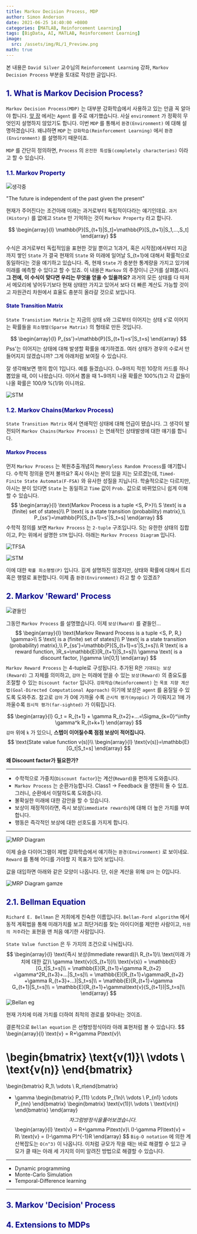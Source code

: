 ```yaml
---
title: Markov Decision Process, MDP
author: Simon Anderson
date: 2021-06-25 14:40:00 +0800
categories: [MATLAB, Reinforcement Learning]
tags: [BigData, AI, MATLAB, Reinforcement Learning]
image:
  src: /assets/img/RL/1_Preview.png
math: true
---
```




 본 내용은 `David Silver` 교수님의 `Reinforcement Learning` 강좌, `Markov Decision Process` 부분을 토대로 작성한 글입니다.



## <span style="color:darkblue">1. What is Markov Decision Process?</span>

 `Markov Decision Process(MDP)` 는 대부분 강화학습에서 사용하고 있는 만큼 꼭 알아야 합니다. [앞 장](https://simonwithwoogi.github.io/posts/reinforce1/) 에서는 `Agent` 를 주로 얘기했습니다. 사실 `environment` 가 정확히 무엇인지 설명하지 않았기도 합니다. 이번 `MDP` 를 통해서 `환경(Environment)` 에 대해 설명하겠습니다. 왜냐하면 `MDP` 는 `강화학습(Reinforcement Learning)` 에서 `환경(Environment)` 를 설명하기 때문이죠.

`MDP` 를 간단히 정의하면, `Process` 의 `온전한 특성들(completely characteries)` 이라고 할 수 있습니다.

### <span style="color:darkblue">1.1. Markov Property</span>

![생각중](/assets/img/RL/2_1.png)

 "The future is independent of the past given the present"

현재가 주어진다는 조건아래 미래는 과거로부터 독립적이다라는 얘기인데요. `과거(History)` 를 없애고 `State` 만 기억하는 것이 `Markov Property` 라고 합니다. 


$$
\begin{array}{l}
\mathbb{P}[S_{t+1}|S_t]=\mathbb{P}[S_{t+1}|S_1,...,S_t]
\end{array}
$$


 수식은 과거로부터 독립적임을 표현한 것일 뿐이고 1(과거, 혹은 시작점)에서부터 지금까지 쌓인 `State` 가 결국 현재의 `State` 와 미래에 일어날 S_{t+1}에 대해서 확률적으로 동일하다는 것을 얘기하고 있습니다. 즉, 현재 `State` 가 충분한 통계량을 가지고 있기에 미래를 예측할 수 있다고 할 수 있죠. 이 내용은 `Markov` 의 주장이니 근거를 살펴봅시다. **그 전에, 이 수식이 맞다면 우리는 무엇을 얻을 수 있을까요?** 과거의 모든 상태를 다 따져서 메모리에 넣어두기보다 현재 상태만 가지고 있어서 보다 더 빠른 계산도 가능할 것이고 자원관리 차원에서 효율도 충분히 올라갈 것으로 보입니다.

#### <span style="color:darkblue">State Transition Matrix</span>

 `State Transistion Matrix` 는 지금의 상태 s와 그로부터 이어지는 상태 s'로 이어지는 확률들을 `희소행렬(Sparse Matrix)` 의 형태로 만든 것입니다.


$$
\begin{array}{l}
P_{ss'}=\mathbb{P}[S_{t+1}=s'|S_t=s]
\end{array}
$$
Pss'는 이어지는 상태에 대해 발생할 확률을 얘기하겠죠. 여러 상태가 경우의 수로서 만들어지지 않겠습니까? 그게 아래처럼 보여질 수 있습니다.

잘 생각해보면 행의 합이 1입니다. 예를 들겠습니다. 0~9까지 적힌 10장의 카드를 하나 뽑았을 때, 0이 나왔습니다. 이어서 뽑을 때 1~9까지 나올 확률은 100%(1)고 각 값들이 나올 확률은 100/9 %(1/9) 이니까요.

![STM](/assets/img/RL/2_2.png)

### <span style="color:darkblue">1.2. Markov Chains(Markov Process)</span>

 `State Transition Matrix` 에서 연쇄적인 상태에 대해 언급이 됐습니다. 그 생각이 발전되어 `Markov Chains(Markov Process)` 는 연쇄적인 상태발생에 대한 얘기를 합니다.

#### <span style="color:darkblue">Markov Process</span>

 먼저 `Markov Process` 는 복원추출개념의 `Memoryless Random Process`를 얘기합니다. 수학적 정의을 먼저 볼까요? 혹시 아시는 분이 있을 지는 모르겠는데, `Timed-Finite State Automata(F-FSA)` 와 유사한 성질을 지닙니다. 학술적으로는 다르지만, 아시는 분이 있다면 `State` 는 동일하고 `Time` 값이 `Prob.` 값으로 바뀌었으니 쉽게 이해할 수 있습니다.
$$
\begin{array}{l}
\text{Markov Process is a tuple <S, P>}\\
S \text{ is a (finite) set of states}\\
P \text{ is a state transition (probability) matrix},\\
P_{ss'}=\mathbb{P}[S_{t+1}=s'|S_t=s]
\end{array}
$$
 수학적 정의를 보면 `Markov Process` 는 `2-tuple` 구조입니다. S는 유한한 상태의 집합이고, P는 위에서 설명한  `STM` 입니다. 아래는 `Markov Process Diagram` 입니다.

![TFSA](/assets/img/RL/2_3.png)

![STM](/assets/img/RL/2_4.png)

이에 대한 `확률 희소행렬(P)` 입니다. 길게 설명하진 않겠지만, 상태와 확률에 대해서 트리 혹은 행렬로 표현합니다. 이제 좀 `환경(Environment)` 라고 할 수 있겠죠?

## <span style="color:darkblue">2. Markov 'Reward' Process</span>

![곁들인](/assets/img/RL/2_5.png)

그동안 `Markov Process` 를 설명했습니다. 이제 `보상(Rward)` 를 곁들인...
$$
\begin{array}{l}
\text{Markov Reward Process is a tuple <S, P, R,} \gamma>\\
S \text{ is a (finite) set of states}\\
P \text{ is a state transition (probability) matrix},\\
P_{ss'}=\mathbb{P}[S_{t+1}=s'|S_t=s]\\
R \text{ is a reward function, }R_s=\mathbb{E}[R_{t+1}|S_t=s]\\
\gamma \text{ is a discount factor, }\gamma \in[0,1]
\end{array}
$$
 `Markov Reward Process` 는 4-tuple로 구성됩니다. 추가된 R은 `기대되는 보상(Reward)` 그 자체를 의미하고, `감마` 는 미래에 얻을 수 있는 `보상(Reward)` 의 중요도를 조절할 수 있는 `Discount factor` 입니다. `강화학습(Reinforcement)` 는 `목표 지향 계산법(Goal-Directed Computational Approach)` 이기에 보상은 `agent` 를 움질일 수 있도록 도와주죠. 참고로 `감마` 가 0에 가까울 수록 `근시적 평가(myopic)` 가 이뤄지고 1에 가까울수록 `원시적 평가(far-sighted)` 가 이뤄집니다.


$$
\begin{array}{l}
G_t = R_{t+1} + \gamma R_{t+2}+...=\Sigma_{k=0}^\infty \gamma^k R_{t+k+1}
\end{array}
$$
 `감마` 위에 `k` 가 있으니, **스텝이 이어질수록 점점 보상이 적어집니다.**
$$
\text{State value function  v(s)}\\
\begin{array}{l}
\text{v(s)}=\mathbb{E}[G_t|S_t=s]
\end{array}
$$


**왜 Discount factor가 필요한가?**

---

- 수학적으로 가중치(`Discount factor`)는 계산(`Reward`)을 편하게 도와줍니다.
- `Markov Process` 는 순환가능합니다. Class1 -> Feedback 을 영원히 돌 수 있죠. 그러니, 순환에서 이탈하도록 도와줍니다.
- 불확실한 미래에 대한 감안을 할 수 있습니다.
- 보상이 재정적이라면, 즉시 보상(`immediate rewards`)에 대해 더 높은 가치를 부여합니다.
- 행동은 즉각적인 보상에 대한 선호도를 가지게 합니다.

---

![MRP Diagram](/assets/img/RL/2_6.png)

 이제 슬슬 다이어그램이 제법 강화학습에서 얘기하는 `환경(Environment)` 로 보이네요. `Reward` 를 통해 어디를 가야할 지 목표가 있어 보입니다.

값을 대입하면 아래와 같은 모양이 나옵니다. 단, 쉬운 계산을 위해 `감마` 는 0입니다.

![MRP Diagram gamze](/assets/img/RL/2_6.png)

## <span style="color:darkblue">2.1. Bellman Equation</span>

`Richard E. Bellman` 은 저희에게 친숙한 이름입니다. `Bellan-Ford algorithm` 에서 동적 계획법을 통해 미래가치를 보고 최단거리를 찾는 아이디어를 제안한 사람이고, `차원의 저주`라는 표현을 맨 처음 얘기한 사람입니다. 

 `State Value function` 은 두 가지의 조건으로 나눠집니다.
$$
\begin{array}{l}
\text{즉시 보상(Immediate reward)}\ R_{t+1}\\
\text{미래 가치에 대한 값}\ \gamma \text{v}(S_{t+1})\\
\text{v(s)} = \mathbb{E}[G_t|S_t=s]\\
= \mathbb{E}[R_{t+1}+\gamma R_{t+2} +\gamma^2R_{t+3}+...|S_t=s]\\
= \mathbb{E}[R_{t+1}+\gamma(R_{t+2} +\gamma R_{t+3}+...)|S_t=s]\\
= \mathbb{E}[R_{t+1}+\gamma G_{t+1}|S_t=s]\\
= \mathbb{E}[R_{t+1}+\gamma\text{v}(S_{t+1})|S_t=s]\\
\end{array}
$$
 ![Bellan eg](/assets/img/RL/2_7.png)

현재 가치에 미래 가치를 더하여 최적의 경로를 찾아내는 것이죠.

결론적으로 `Bellan equation` 은 선형방정식이라 아래 표현처럼 볼 수 있습니다.
$$
\begin{array}{l}
\text{v} = R+\gamma P\text{v}\\

\begin{bmatrix}
\text{v(1)}\\
\vdots \\
\text{v(n)}
\end{bmatrix}
=
\begin{bmatrix}
R_1\\
\vdots \\
R_n\end{bmatrix}
+ \gamma
\begin{bmatrix}
P_{11} \cdots P_{1n}\\
\vdots \\
P_{n1} \cdots P_{nn}
\end{bmatrix}
\begin{bmatrix}
\text{v(1)}\\
\vdots \\
\text{v(n)}
\end{bmatrix}
\end{array}
$$
자 그럼 방정식을 풀어보겠습니다.
$$
\begin{array}{l}
\text{v} = R+\gamma P\text{v}\\
(I-\gamma P)\text{v} = R\\
\text{v} = (I-\gamma P)^{-1}R
\end{array}
$$
`Big-O notation` 에 의한 계산복잡도는 `O(n^3)` 이 나옵니다. 이처럼 규모가 작을 때는 바로 해결할 수 있고 규모가 클 때는 아래 세 가지의 이미 알려진 방법으로 해결할 수 있습니다.

---

- Dynamic programming
- Monte-Carlo Simulation
- Temporal-Difference learning

---



## <span style="color:darkblue">3. Markov 'Decision' Process</span>



## <span style="color:darkblue">4. Extensions to MDPs</span>

